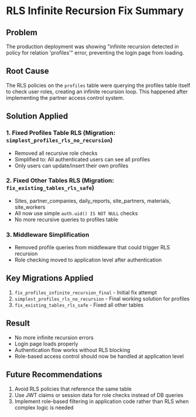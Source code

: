 # RLS Infinite Recursion Fix Summary

## Problem
The production deployment was showing "infinite recursion detected in policy for relation 'profiles'" error, preventing the login page from loading.

## Root Cause
The RLS policies on the `profiles` table were querying the profiles table itself to check user roles, creating an infinite recursion loop. This happened after implementing the partner access control system.

## Solution Applied

### 1. Fixed Profiles Table RLS (Migration: `simplest_profiles_rls_no_recursion`)
- Removed all recursive role checks
- Simplified to: All authenticated users can see all profiles
- Only users can update/insert their own profiles

### 2. Fixed Other Tables RLS (Migration: `fix_existing_tables_rls_safe`)
- Sites, partner_companies, daily_reports, site_partners, materials, site_workers
- All now use simple `auth.uid() IS NOT NULL` checks
- No more recursive queries to profiles table

### 3. Middleware Simplification
- Removed profile queries from middleware that could trigger RLS recursion
- Role checking moved to application level after authentication

## Key Migrations Applied
1. `fix_profiles_infinite_recursion_final` - Initial fix attempt
2. `simplest_profiles_rls_no_recursion` - Final working solution for profiles
3. `fix_existing_tables_rls_safe` - Fixed all other tables

## Result
- No more infinite recursion errors
- Login page loads properly
- Authentication flow works without RLS blocking
- Role-based access control should now be handled at application level

## Future Recommendations
1. Avoid RLS policies that reference the same table
2. Use JWT claims or session data for role checks instead of DB queries
3. Implement role-based filtering in application code rather than RLS when complex logic is needed